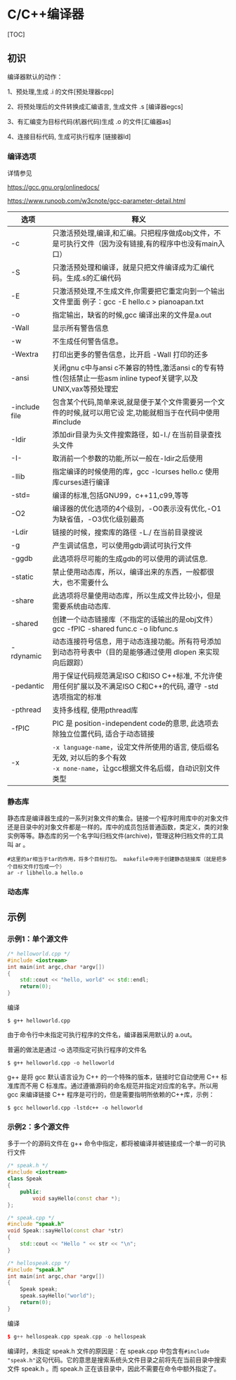 

# C/C++编译器

[TOC]

## 初识

编译器默认的动作：

1、预处理,生成 .i 的文件[预处理器cpp]

2、将预处理后的文件转换成汇编语言, 生成文件 .s [编译器egcs]

3、有汇编变为目标代码(机器代码)生成 .o 的文件[汇编器as]

4、连接目标代码, 生成可执行程序 [链接器ld]

### 编译选项

详情参见

https://gcc.gnu.org/onlinedocs/

https://www.runoob.com/w3cnote/gcc-parameter-detail.html



| 选项          | 释义                                                         |
| ------------- | ------------------------------------------------------------ |
| -c            | 只激活预处理,编译,和汇编。只把程序做成obj文件，不是可执行文件（因为没有链接,有的程序中也没有main入口） |
| -S            | 只激活预处理和编译，就是只把文件编译成为汇编代码。生成.s的汇编代码 |
| -E            | 只激活预处理,不生成文件,你需要把它重定向到一个输出文件里面 例子：gcc -E hello.c > pianoapan.txt |
| -o            | 指定输出，缺省的时候,gcc 编译出来的文件是a.out               |
| -Wall         | 显示所有警告信息                                             |
| -w            | 不生成任何警告信息。                                         |
| -Wextra       | 打印出更多的警告信息，比开启 -Wall 打印的还多                |
| -ansi         | 关闭gnu c中与ansi c不兼容的特性,激活ansi c的专有特性(包括禁止一些asm inline typeof关键字,以及UNIX,vax等预处理宏 |
| -include file | 包含某个代码,简单来说,就是便于某个文件需要另一个文件的时候,就可以用它设 定,功能就相当于在代码中使用#include |
| -Idir         | 添加dir目录为头文件搜索路径，如-I./ 在当前目录查找头文件     |
| -I-           | 取消前一个参数的功能,所以一般在-Idir之后使用                 |
| -llib         | 指定编译的时候使用的库，gcc -lcurses hello.c 使用库curses进行编译 |
| -std=         | 编译的标准,包括GNU99，c++11,c99,等等                         |
| -O2           | 编译器的优化选项的4个级别，-O0表示没有优化,-O1为缺省值，-O3优化级别最高 |
| -Ldir         | 链接的时候，搜索库的路径 -L./ 在当前目录搜说                 |
| -g            | 产生调试信息，可以使用gdb调试可执行文件                      |
| -ggdb         | 此选项将尽可能的生成gdb的可以使用的调试信息.                 |
| -static       | 禁止使用动态库，所以，编译出来的东西，一般都很大，也不需要什么 |
| -share        | 此选项将尽量使用动态库，所以生成文件比较小，但是需要系统由动态库. |
| -shared       | 创建一个动态链接库（不指定的话输出的是obj文件）gcc -fPIC -shared func.c -o libfunc.s |
| -rdynamic     | 动态连接符号信息，用于动态连接功能。所有符号添加到动态符号表中（目的是能够通过使用 dlopen 来实现向后跟踪） |
| -pedantic     | 用于保证代码规范满足ISO C和ISO C++标准, 不允许使用任何扩展以及不满足ISO C和C++的代码, 遵守 -std 选项指定的标准 |
| -pthread      | 支持多线程, 使用pthread库                                    |
| -fPIC         | PIC 是 position-independent code的意思, 此选项去除独立位置代码, 适合于动态链接 |
| -x            | `-x language-name`，设定文件所使用的语言, 使后缀名无效, 对以后的多个有效<br />`-x none-name`，让gcc根据文件名后缀，自动识别文件类型 |

### 静态库

静态库是编译器生成的一系列对象文件的集合。链接一个程序时用库中的对象文件还是目录中的对象文件都是一样的。库中的成员包括普通函数，类定义，类的对象实例等等。静态库的另一个名字叫归档文件(archive)，管理这种归档文件的工具叫 ar 。

```shell
#这里的ar相当于tar的作用，将多个目标打包。 makefile中用于创建静态链接库（就是把多个目标文件打包成一个）
ar -r libhello.a hello.o
```



### 动态库



## 示例

### 示例1：单个源文件

```c++
/* helloworld.cpp */
#include <iostream>
int main(int argc,char *argv[])
{
    std::cout << "hello, world" << std::endl;
    return(0);
}
```

编译

```shell
$ g++ helloworld.cpp
```

由于命令行中未指定可执行程序的文件名，编译器采用默认的 a.out。

普遍的做法是通过 -o 选项指定可执行程序的文件名

```shell
$ g++ helloworld.cpp -o helloworld
```

g++ 是将 gcc 默认语言设为 C++ 的一个特殊的版本，链接时它自动使用 C++ 标准库而不用 C 标准库。通过遵循源码的命名规范并指定对应库的名字。所以用 gcc 来编译链接 C++ 程序是可行的，但是需要指明所依赖的C++库，示例：

```shell
$ gcc helloworld.cpp -lstdc++ -o helloworld
```

### 示例2：多个源文件

多于一个的源码文件在 g++ 命令中指定，都将被编译并被链接成一个单一的可执行文件

```c++
/* speak.h */
#include <iostream>
class Speak
{
    public:
        void sayHello(const char *);
};

/* speak.cpp */
#include "speak.h"
void Speak::sayHello(const char *str)
{
    std::cout << "Hello " << str << "\n";
}

/* hellospeak.cpp */
#include "speak.h"
int main(int argc,char *argv[])
{
    Speak speak;
    speak.sayHello("world");
    return(0);
}
```

编译

```c++
$ g++ hellospeak.cpp speak.cpp -o hellospeak
```

编译时，未指定 speak.h 文件的原因是：在 speak.cpp 中包含有`#include "speak.h"`这句代码。它的意思是搜索系统头文件目录之前将先在当前目录中搜索文件 speak.h 。而 speak.h 正在该目录中，因此不需要在命令中额外指定了。
